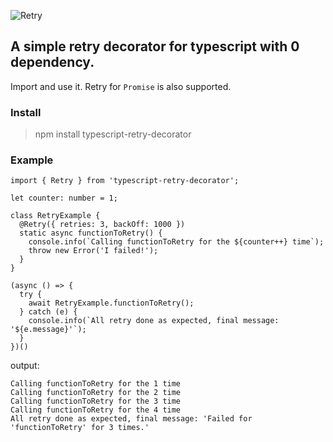![Retry](https://cdn.iconscout.com/icon/free/png-256/retry-1-386755.png)
## A simple retry decorator for typescript with 0 dependency.
Import and use it. Retry for `Promise` is also supported.

### Install
> npm install typescript-retry-decorator

### Example
```
import { Retry } from 'typescript-retry-decorator';

let counter: number = 1;

class RetryExample {
  @Retry({ retries: 3, backOff: 1000 })
  static async functionToRetry() {
    console.info(`Calling functionToRetry for the ${counter++} time`);
    throw new Error('I failed!');
  }
}

(async () => {
  try {
    await RetryExample.functionToRetry();
  } catch (e) {
    console.info(`All retry done as expected, final message: '${e.message}'`);
  }
})()
```

output:
```
Calling functionToRetry for the 1 time
Calling functionToRetry for the 2 time
Calling functionToRetry for the 3 time
Calling functionToRetry for the 4 time
All retry done as expected, final message: 'Failed for 'functionToRetry' for 3 times.'
```